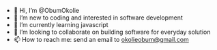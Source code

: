 - 👋 Hi, I’m @ObumOkolie
- 👀 I’m new to coding and interested in software development
- 🌱 I’m currently learning javascript
- 💞️ I’m looking to collaborate on building software for everyday solution
- 📫 How to reach me: send an email to okolieobum@gmail.com

<!---
ObumOkolie/ObumOkolie is a ✨ special ✨ repository because its `README.md` (this file) appears on your GitHub profile.
You can click the Preview link to take a look at your changes.
--->
